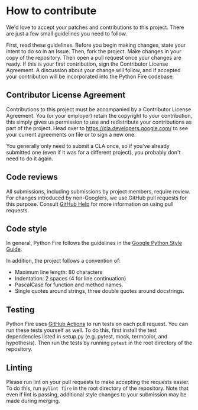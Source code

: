 # How to contribute

We'd love to accept your patches and contributions to this project. There are
just a few small guidelines you need to follow.

First, read these guidelines.
Before you begin making changes, state your intent to do so in an Issue.
Then, fork the project. Make changes in your copy of the repository.
Then open a pull request once your changes are ready.
If this is your first contribution, sign the Contributor License Agreement.
A discussion about your change will follow, and if accepted your contribution
will be incorporated into the Python Fire codebase.

## Contributor License Agreement

Contributions to this project must be accompanied by a Contributor License
Agreement. You (or your employer) retain the copyright to your contribution,
this simply gives us permission to use and redistribute your contributions as
part of the project. Head over to <https://cla.developers.google.com/> to see
your current agreements on file or to sign a new one.

You generally only need to submit a CLA once, so if you've already submitted one
(even if it was for a different project), you probably don't need to do it
again.

## Code reviews

All submissions, including submissions by project members, require review.
For changes introduced by non-Googlers, we use GitHub pull requests for this
purpose. Consult [GitHub Help] for more information on using pull requests.

[GitHub Help]: https://help.github.com/articles/about-pull-requests/

## Code style

In general, Python Fire follows the guidelines in the
[Google Python Style Guide].

In addition, the project follows a convention of:
- Maximum line length: 80 characters
- Indentation: 2 spaces (4 for line continuation)
- PascalCase for function and method names.
- Single quotes around strings, three double quotes around docstrings.

[Google Python Style Guide]: http://google.github.io/styleguide/pyguide.html

## Testing

Python Fire uses [GitHub Actions](https://github.com/google/python-fire/actions) to run tests on each pull request. You can run
these tests yourself as well. To do this, first install the test dependencies
listed in setup.py (e.g. pytest, mock, termcolor, and hypothesis).
Then run the tests by running `pytest` in the root directory of the repository.

## Linting

Please run lint on your pull requests to make accepting the requests easier.
To do this, run `pylint fire` in the root directory of the repository.
Note that even if lint is passing, additional style changes to your submission
may be made during merging.
